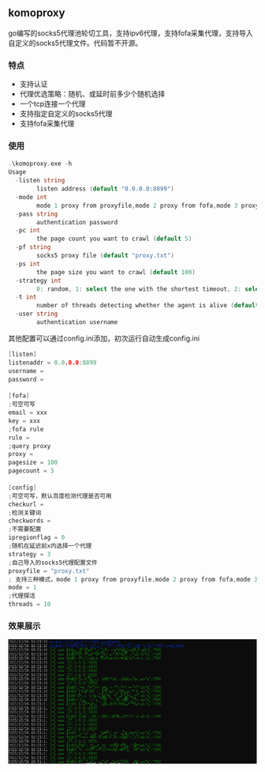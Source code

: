 ## komoproxy

go编写的socks5代理池轮切工具，支持ipv6代理，支持fofa采集代理，支持导入自定义的socks5代理文件。代码暂不开源。

### 特点

- 支持认证
- 代理优选策略：随机、或延时前多少个随机选择
- 一个tcp连接一个代理
- 支持指定自定义的socks5代理
- 支持fofa采集代理

### 使用

```go
.\komoproxy.exe -h
Usage 
  -listen string
        listen address (default "0.0.0.0:8899")
  -mode int
        mode 1 proxy from proxyfile,mode 2 proxy from fofa,mode 3 proxy from proxyfile and fofa (default 3)
  -pass string
        authentication password
  -pc int
        the page count you want to crawl (default 5)
  -pf string
        socks5 proxy file (default "proxy.txt")
  -ps int
        the page size you want to crawl (default 100)
  -strategy int
        0: random, 1: select the one with the shortest timeout, 2: select the two with the shortest timeout, ... (default 3)
  -t int
        number of threads detecting whether the agent is alive (default 10)
  -user string
        authentication username

```

其他配置可以通过config.ini添加，初次运行自动生成config.ini

```go
[listen]
listenaddr = 0.0.0.0:8899
username =
password =

[fofa]
;可空可写
email = xxx
key = xxx
;fofa rule
rule =
;query proxy
proxy =
pagesize = 100
pagecount = 5

[config]
;可空可写，默认百度检测代理是否可用
checkurl =
;检测关键词
checkwords =
;不需要配置
ipregionflag = 0
;随机在延迟前x内选择一个代理
strategy = 3
;自己导入的socks5代理配置文件
proxyfile = "proxy.txt"
; 支持三种模式，mode 1 proxy from proxyfile,mode 2 proxy from fofa,mode 3 proxy from proxyfile and fofa
mode = 1
;代理探活
threads = 10
```



### 效果展示

![image-20240110143542001](images/image-20240110143542001.png)

